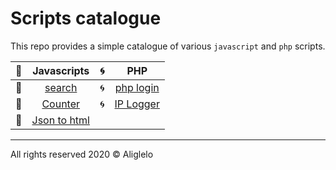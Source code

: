 # Scripts catalogue 
 This repo provides a simple catalogue of various `javascript` and `php` scripts.

| :pill: | Javascripts                                                                               | :cyclone: | PHP                                                                                          |
| ------ |:-----------------------------------------------------------------------------------------:|:---------:|:--------------------------------------------------------------------------------------------:|
| :pill: | [search](https://github.com/aliglelo/scripts/tree/master/js%20scripts/Search)             | :cyclone: | [php login](https://github.com/aliglelo/scripts/tree/master/php%20scripts/php%20login)       |
| :pill: | [Counter](https://github.com/aliglelo/scripts/tree/master/js%20scripts/Table%20counter)   | :cyclone: | [IP Logger](https://github.com/aliglelo/scripts/tree/master/php%20scripts/php%20ip%20logger) |
| :pill: | [Json to html](https://github.com/aliglelo/scripts/tree/master/js%20scripts/json-to-html) |           |                                                                                              |
---
All rights reserved 2020 &copy;  Aliglelo 
